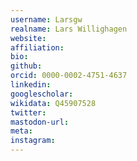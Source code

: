 ```yaml
---
username: Larsgw
realname: Lars Willighagen
website: 
affiliation: 
bio: 
github: 
orcid: 0000-0002-4751-4637
linkedin: 
googlescholar: 
wikidata: Q45907528
twitter: 
mastodon-url: 
meta:
instagram:
---
```

